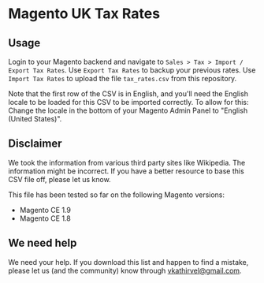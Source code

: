 Magento UK Tax Rates
====================

## Usage
Login to your Magento backend and navigate to `Sales > Tax > Import / Export Tax Rates`. Use `Export Tax Rates` to backup your previous rates. Use `Import Tax Rates` to upload the file 
`tax_rates.csv` from this repository.

Note that the first row of the CSV is in English, and you'll need the English locale to be loaded for this CSV to be imported correctly. To allow for this: Change the locale in the bottom of your Magento Admin Panel
to "English (United States)".

## Disclaimer
We took the information from various third party sites like Wikipedia. The information might be incorrect. If you have a better resource to base this CSV file off, please let us know.

This file has been tested so far on the following Magento versions:
* Magento CE 1.9
* Magento CE 1.8

## We need help
We need your help. If you download this list and happen to find a mistake, please let us (and the community) know through vkathirvel@gmail.com.
